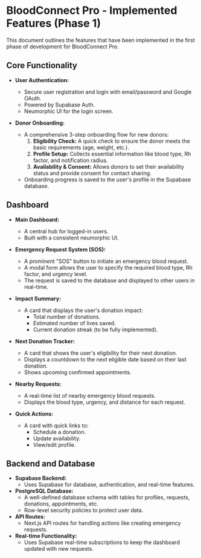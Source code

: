 # BloodConnect Pro - Implemented Features (Phase 1)

This document outlines the features that have been implemented in the first phase of development for BloodConnect Pro.

## Core Functionality

*   **User Authentication:**
    *   Secure user registration and login with email/password and Google OAuth.
    *   Powered by Supabase Auth.
    *   Neumorphic UI for the login screen.

*   **Donor Onboarding:**
    *   A comprehensive 3-step onboarding flow for new donors:
        1.  **Eligibility Check:** A quick check to ensure the donor meets the basic requirements (age, weight, etc.).
        2.  **Profile Setup:** Collects essential information like blood type, Rh factor, and notification radius.
        3.  **Availability & Consent:** Allows donors to set their availability status and provide consent for contact sharing.
    *   Onboarding progress is saved to the user's profile in the Supabase database.

## Dashboard

*   **Main Dashboard:**
    *   A central hub for logged-in users.
    *   Built with a consistent neumorphic UI.

*   **Emergency Request System (SOS):**
    *   A prominent "SOS" button to initiate an emergency blood request.
    *   A modal form allows the user to specify the required blood type, Rh factor, and urgency level.
    *   The request is saved to the database and displayed to other users in real-time.

*   **Impact Summary:**
    *   A card that displays the user's donation impact:
        *   Total number of donations.
        *   Estimated number of lives saved.
        *   Current donation streak (to be fully implemented).

*   **Next Donation Tracker:**
    *   A card that shows the user's eligibility for their next donation.
    *   Displays a countdown to the next eligible date based on their last donation.
    *   Shows upcoming confirmed appointments.

*   **Nearby Requests:**
    *   A real-time list of nearby emergency blood requests.
    *   Displays the blood type, urgency, and distance for each request.

*   **Quick Actions:**
    *   A card with quick links to:
        *   Schedule a donation.
        *   Update availability.
        *   View/edit profile.

## Backend and Database

*   **Supabase Backend:**
    *   Uses Supabase for database, authentication, and real-time features.
*   **PostgreSQL Database:**
    *   A well-defined database schema with tables for profiles, requests, donations, appointments, etc.
    *   Row-level security policies to protect user data.
*   **API Routes:**
    *   Next.js API routes for handling actions like creating emergency requests.
*   **Real-time Functionality:**
    *   Uses Supabase real-time subscriptions to keep the dashboard updated with new requests.
